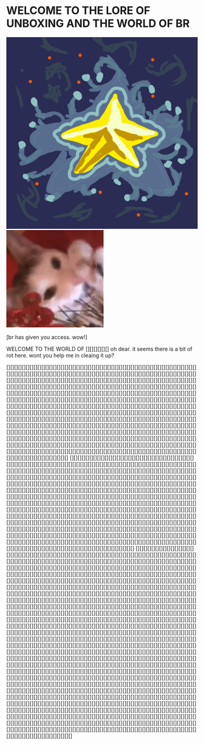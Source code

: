 # WELCOME TO THE LORE OF UNBOXING AND THE WORLD OF BR
![br](https://github.com/UnboxingVideoReal/BOXED-INTERPRETATION-OF-TORRA-LORE---V2/raw/main/images/Pasted%20image%2020250710202954.png)
![br](https://raw.githubusercontent.com/UnboxingVideoReal/BOXED-INTERPRETATION-OF-TORRA-LORE---V2/main/images/Pasted%20image%2020250710203143.png)

[br has given you access. wow!]

WELCOME TO THE WORLD OF [][][][][][]
oh dear. it seems there is a bit of rot here. wont you help me in cleaing it up?

[][][][][][][][][][][][][][][][][][][][][][][][][][][][][][][][][][][][][][][][][][][][][][][][][][][][][][][][][][][][][][][][][][][][][][][][][][][][][][][][][][][][][][][][][][][][][][][][][][][][][][][][][][][][][][][][][][][][][][][][][][][][][][][][][][][][][][][][][][][][][][][][][][][][][][][][][][][][][][][][][][][][][][][][][][][][][][][][][][][][][][][][][][][][][][][][][][][][][][][][][][][][][][][][][][][][][][][][][][][][][][][][][][][][][][][][][][][][][][][][][][][][][][][][][][][][][][][][][][][][][][][][][][][][][][][][][][][][][][][][][][][][][][][][][][][][][][][][][][][][][][][][][][][][][][][][][][][][][][][][][][][][][][][][][][][][][][][][][][][][][][][][][][][][][][][][][][][][][][][][][][][][][][][][][][][][][][][][][][][][][][][][][][][][][][][][][][][][][][][][][][][][][][][][][][][][][][][][][][][][][][][][][][][][][][][][][][][][][][][][][][][][][][][][][][][][][][][][][][][][][][][][][][][][][][][][][][][][][][][][][][][][][][][][][][][][][][][][][][][][][][][][][][][][][][][][][][][][][][][][][][][][][][][][][][][][][][][][][][][][][][][][][][][][][][][][][][][][][][][][][][][][][][][][][][][][][][][][][][][][][][][][][][][][][][][][][][][][][][][][][][][][][][][][][][][][][][][][][][][][][][][][][][][][][][][][][][][][][][][][][][][][][][][][][][][][][][][][][][][][][][][][][][][][][][][][][][][][][][][][][][][][][][][][][][][][][][][][][][][][][][]
[][][][][][][][][][][][][][][][][][][][][][][][][][][][][][][][][][][][][][][][][][][][][][][][][][][][][][][][][][][][][][][][][][][][][][][][][][][][][][][][][][][][][][][][][][][][][][][][][][][][][][][][][][][][][][][][][][][][][][][][][][][][][][][][][][][][][][][][][][][][][][][][][][][][][][][][][][][][][][][][][][][][][][][][][][][][][][][][][][][][][][][][][][][][][][][][][][][][][][][][][][][][][][][][][][][][][][][][][][][][][][][][][][][][][][][][][][][][][][][][][][][][][][][][][][][][][][][][][][][][][][][][][][][][][][][][][][][][][][][][][][][][][][][][][][][][][][][][][][][][][][][][][][][][][][][][][][][][][][][][][][][][][][][][][][][][][][][][][][][][][][][][][][][][][][][][][][][][][][][][][][][][][][][][][][][][][][][][][][][][][][][][][][][][][][][][][][][][][][][][][][][][][][][][][][][][][][][][][][][][][][][][][][][][][][][][][][][][][][][][][][][][][][][][][][][][][][][][][][][][][][][][][][][][][][][][][][][][][][][][][][][][][][][][][][][][][][][][][][][][][][][][][][][][][][][][][][][][][][][][][][][][][][][][][][][][][][][][][][][][][][][][][][][][][][][][][][][][][][][][][][][][][][][][][][][][][][][][][][][][][][][][][][][][][][][][][][][][][][][][][][][][][][][][][][][][][][][][][][][][][][][][][][][][][][][][][][][][][][][][][][][][][][][][][][][][][][][][][][][][][][][][][][][][][][][][][][][][][][][][][][][][][][][][][][][][][][][][][][][][][][]
[][][][][][][][][][][][][][][][][][][][][][][][][][][][][][][][][][][][][][][][][][][][][][][][][][][][][][][][][][][][][][][][][][][][][][][][][][][][][][][][][][][][][][][][][][][][][][][][][][][][][][][][][][][][][][][][][][][][][][][][][][][][][][][][][][][][][][][][][][][][][][][][][][][][][][][][][][][][][][][][][][][][][][][][][][][][][][][][][][][][][][][][][][][][][][][][][][][][][][][][][][][][][][][][][][][][][][][][][][][][][][][][][][][][][][][][][][][][][][][][][][][][][][][][][][][][][][][][][][][][][][][][][][][][][][][][][][][][][][][][][][][][][][][][][][][][][][][][][][][][][][][][][][][][][][][][][][][][][][][][][][][][][][][][][][][][][][][][][][][][][][][][][][][][][][][][][][][][][][][][][][][][][][][][][][][][][][][][][][][][][][][][][][][][][][][][][][][][][][][][][][][][][][][][][][][][][][][][][][][][][][][][][][][][][][][][][][][][][][][][][][][][][][][][][][][][][][][][][][][][][][][][][][][][][][][][][][][][][][][][][][][][][][][][][][][][][][][][][][][][][][][][][][][][][][][][][][][][][][][][][][][][][][][][][][][][][][][][][][][][][][][][][][][][][][][][][][][][][][][][][][][][][][][][][][][][][][][][][][][][][][][][][][][][][][][][][][][][][][][][][][][][][][][][][][][][][][][][][][][][][][][][][][][][][][][][][][][][][][][][][][][][][][][][][][][][][][][][][][][][][][][][][][][][][][][][][][][][][][][][][][][][][][][][][][][][][][][][][][][][][][][][][][][][][][][][][][][][][][][][][][][][][][][][][][][][][][][][][][][][][][][][][][][][][][][][][][][][][][][][][][][][][][][][][][][][][][][][][][][][][][][][][][][][][][][][][][][][][][][][][][][][][][][][][][][][][][][][][][][][][][][][][][][][][][][][][][][][][][][][][][][][][][][][][][][][][][][][][][][][][][][][][][][][][][][][][][][][][][][][][][][][][][][][][][][][][][][][][][][][][][][][][][][][][][][][][][][][][][][][][][][][][][][][][][][][][][][][][][][][][][][][][][][][][][][][][][][][][][][][][][][][][][][][][][][][][][][][][][][][][][][][][][][][][][][][][][][][][][][][][][][][][][][][][][][][][][][][][][][][][][][][][][][][][][][][][][][][][][][][][][][][][][][][][][][][][][][][][][][][][][][][][][][][][][][][][][][][][][][][][][][][][][][][][][][][][][][][][][][][][][][][][][][][][][][][][][][][][][][][][][][][][][][][][][][][][][][][][][][][][][][][][][][][][][][][][][][][][][][][][][][][][][][][][][][][][][][][][][][][][][][][][][][][][][][][][][][][][][][][][][][][][][][][][][][][][][][][][][][][][][][][][][][][][][][][][][][][][][][][][][][][][][][][][][][][][][][][][][][][][][][][][][][][][][][][][][][][][][][][][][][][][][][][][][][][][][][][][][][][][][][][][][][][][][][][][][][][][][][][][][][][][][][][][][][][][][][][][][][][][][][][][][][][][][][][][][][][][][][][][][][][][][][][][][][][][][][][][][][][][][][][][][][][][][][][][][][][][][][][][][][][]

